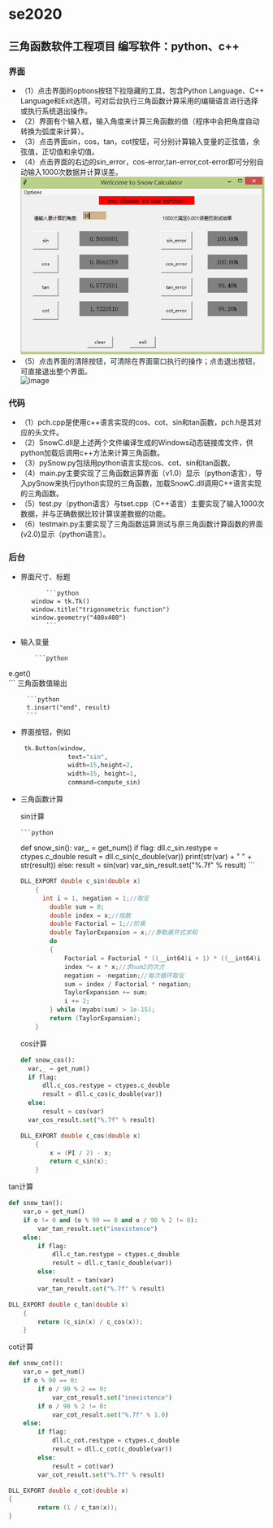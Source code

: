 # se2020
三角函数软件工程项目
编写软件：python、c++
--
### 界面
* （1）点击界面的options按钮下拉隐藏的工具，包含Python Language、C++ Language和Exit选项，可对后台执行三角函数计算采用的编辑语言进行选择或执行系统退出操作。
* （2）界面有个输入框，输入角度来计算三角函数的值（程序中会把角度自动转换为弧度来计算）。  
* （3）点击界面sin，cos，tan，cot按钮，可分别计算输入变量的正弦值，余弦值，正切值和余切值。
* （4）点击界面的右边的sin_error，cos-error,tan-error,cot-error即可分别自动输入1000次数据并计算误差。
![image](math/tu4.png)
* （5）点击界面的清除按钮，可清除在界面窗口执行的操作；点击退出按钮，可直接退出整个界面。  
![image](https://github.com/yangyuxue-cqu/se2020/blob/master/math/tu3.png)



### 代码
* （1）pch.cpp是使用c++语言实现的cos、cot、sin和tan函数，pch.h是其对应的头文件。
* （2）SnowC.dll是上述两个文件编译生成的Windows动态链接库文件，供python加载后调用c++方法来计算三角函数。
* （3）pySnow.py包括用python语言实现cos、cot、sin和tan函数。
* （4）main.py主要实现了三角函数运算界面（v1.0）显示（python语言），导入pySnow来执行python实现的三角函数，加载SnowC.dll调用C++语言实现的三角函数。
* （5）test.py（python语言）与tset.cpp（C++语言）主要实现了输入1000次数据，并与正确数据比较计算误差数据的功能。
* （6）testmain.py主要实现了三角函数运算测试与原三角函数计算函数的界面(v2.0)显示（python语言）。
### 后台
* 界面尺寸、标题
         
             ```python
         window = tk.Tk()
         window.title("trigonometric function")
         window.geometry("480x400")
             ```
         
* 输入变量
         
          ```python
e.get()   
          ```
         三角函数值输出

         ```python
         t.insert("end", result)
         ```
         
* 界面按钮，例如
     
     ```python
      tk.Button(window,
                  text="sin",
                  width=15,height=2,
                  width=15, height=1,
                  command=compute_sin)
     ```
     
     
     
* 三角函数计算

  sin计算
  
      ```python
  def snow_sin():
  	var,_ = get_num()
  	if flag:
  		dll.c_sin.restype = ctypes.c_double
  		result = dll.c_sin(c_double(var))
  		print(str(var) + " " + str(result))
  	else:
  		result = sin(var)
  	var_sin_result.set("%.7f" % result)
      ```
  
  
  
  ```c++
  DLL_EXPORT double c_sin(double x)
      {
        int i = 1, negation = 1;//取反
          double sum = 0;
          double index = x;//指数
          double Factorial = 1;//阶乘
          double TaylorExpansion = x;//泰勒展开式求和
          do
          {
              Factorial = Factorial * ((__int64)i + 1) * ((__int64)i + 2);//求阶乘
              index *= x * x;//求num2的次方
              negation = -negation;//每次循环取反
              sum = index / Factorial * negation;
              TaylorExpansion += sum;
              i += 2;
          } while (myabs(sum) > 1e-15);
          return (TaylorExpansion);
      }
  ```
  
  
  
  cos计算
  
  ```python
  def snow_cos():
  	var,_ = get_num()
  	if flag:
  		dll.c_cos.restype = ctypes.c_double
  		result = dll.c_cos(c_double(var))
  	else:
  		result = cos(var)
  	var_cos_result.set("%.7f" % result)
  ```
  
  
  
  ```c++
  DLL_EXPORT double c_cos(double x)
      {
          x = (PI / 2) - x;
          return c_sin(x);
      }
  ```
  



tan计算

```python
def snow_tan():
	var,o = get_num()
	if o != 0 and (o % 90 == 0 and o / 90 % 2 != 0):
		var_tan_result.set("inexistence")
	else:
		if flag:
			dll.c_tan.restype = ctypes.c_double
			result = dll.c_tan(c_double(var))
		else:
			result = tan(var)
		var_tan_result.set("%.7f" % result)
```



```c++
DLL_EXPORT double c_tan(double x)
    {
        return (c_sin(x) / c_cos(x));
    }
```



cot计算

```python
def snow_cot():
	var,o = get_num()
	if o % 90 == 0:
		if o / 90 % 2 == 0:
			var_cot_result.set("inexistence")
		if o / 90 % 2 != 0:
			var_cot_result.set("%.7f" % 1.0)
	else:
		if flag:
			dll.c_cot.restype = ctypes.c_double
			result = dll.c_cot(c_double(var))
		else:
			result = cot(var)
		var_cot_result.set("%.7f" % result)
```



```c++
DLL_EXPORT double c_cot(double x)
{
        return (1 / c_tan(x));
}
```

